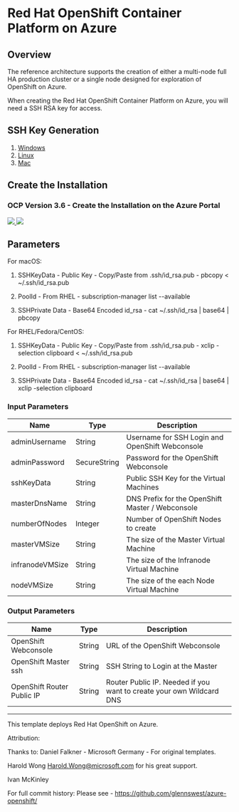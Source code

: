# Red Hat OpenShift Container Platform on Azure

## Overview
The reference architecture supports the creation of either a multi-node full HA
production cluster or a single node designed for exploration of OpenShift on Azure.

When creating the Red Hat OpenShift Container Platform on Azure, you will need a SSH RSA key for access.

## SSH Key Generation

1. [Windows](ssh_windows.md)
2. [Linux](ssh_linux.md)
3. [Mac](ssh_mac.md)

## Create the Installation
### OCP Version 3.6 - Create the Installation on the Azure Portal
<a href="https://portal.azure.com/#create/Microsoft.Template/uri/https%3A%2F%2Fraw.githubusercontent.com%2Fjhorn-redhat%2Fopenshift-ansible-contrib%2Flab%2Freference-architecture%2Fazure-ansible%2F3.6%2Fazuredeploy.json.sa" target="_blank">
    <img src="http://azuredeploy.net/deploybutton.png"/>
</a>
<a href="http://armviz.io/#/?load=https%3A%2F%2Fraw.githubusercontent.com%2Fjhorn-redhat%2Fopenshift-ansible-contrib%2Flab%2Freference-architecture%2Fazure-ansible%2F3.6%2Fazuredeploy.json.sa" target="_blank">
    <img src="http://armviz.io/visualizebutton.png"/>
</a>

## Parameters

For macOS:

1. SSHKeyData - Public Key - Copy/Paste from .ssh/id_rsa.pub - pbcopy < ~/.ssh/id_rsa.pub

2. PoolId - From RHEL - subscription-manager list --available

3. SSHPrivate Data - Base64 Encoded id_rsa - cat ~/.ssh/id_rsa | base64 | pbcopy

For RHEL/Fedora/CentOS:

1. SSHKeyData - Public Key - Copy/Paste from .ssh/id_rsa.pub - xclip -selection clipboard < ~/.ssh/id_rsa.pub

2. PoolId - From RHEL - subscription-manager list --available

3. SSHPrivate Data - Base64 Encoded id_rsa - cat ~/.ssh/id_rsa | base64 | xclip -selection clipboard

### Input Parameters

| Name| Type           | Description |
| ------------- | ------------- | ------------- |
| adminUsername  | String       | Username for SSH Login and OpenShift Webconsole |
|  adminPassword | SecureString | Password for the OpenShift Webconsole |
| sshKeyData     | String       | Public SSH Key for the Virtual Machines |
| masterDnsName  | String       | DNS Prefix for the OpenShift Master / Webconsole |
| numberOfNodes  | Integer      | Number of OpenShift Nodes to create |
| masterVMSize | String | The size of the Master Virtual Machine |
| infranodeVMSize| String | The size of the Infranode Virtual Machine |
| nodeVMSize| String | The size of the each Node Virtual Machine |

### Output Parameters

| Name| Type           | Description |
| ------------- | ------------- | ------------- |
| OpenShift Webconsole | String       | URL of the OpenShift Webconsole |
| OpenShift Master ssh |String | SSH String to Login at the Master |
| OpenShift Router Public IP | String       | Router Public IP. Needed if you want to create your own Wildcard DNS |

------

This template deploys Red Hat OpenShift on Azure.

Attribution:

Thanks to:
Daniel Falkner - Microsoft Germany - For original templates.

Harold Wong <Harold.Wong@microsoft.com> for his great support.

Ivan McKinley

For full commit history: Please see - https://github.com/glennswest/azure-openshift/
